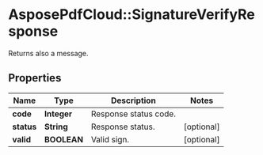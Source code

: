 ﻿# AsposePdfCloud::SignatureVerifyResponse
Returns also a message.

## Properties
Name | Type | Description | Notes
------------ | ------------- | ------------- | -------------
**code** | **Integer** | Response status code. | 
**status** | **String** | Response status. | [optional] 
**valid** | **BOOLEAN** | Valid sign. | [optional] 


